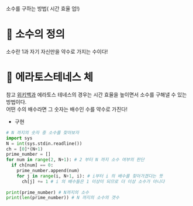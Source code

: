 소수를 구하는 방법( 시간 효율 업!)
# 📌 소수의 정의
소수란 1과 자기 자신만을 약수로 가지는 수이다!
# 📌 에라토스테네스 체
참고 [위키백과](https://ko.wikipedia.org/wiki/%EC%97%90%EB%9D%BC%ED%86%A0%EC%8A%A4%ED%85%8C%EB%84%A4%EC%8A%A4%EC%9D%98_%EC%B2%B4)
에라토스 테네스의 경우는 시간 효율을 높이면서 소수를 구해낼 수 있는 방법이다.</br>
어떤 수의 배수라면 그 숫자는 배수인 수를 약수로 가진다! 

- 구현
```python
# N 까지의 숫자 중 소수를 찾아보자
import sys
N = int(sys.stdin.readline())
ch = [0]*(N+1) 
prime_number = []
for num in range(2, N+1): # 2 부터 N 까지 소수 여부의 판단
  if ch[num] == 0:
    prime_number.append(num)
    for j in range(i, N+1, i): # i부터 i 의 배수를 찾아가겠다는 뜻
      ch[j] += 1 # i 의 배수들은 1 이상이 되므로 더 이상 소수가 아니다
      
print(prime_number) # N까지의 소수
print(len(prime_number)) # N 까지의 소수의 갯수
```
